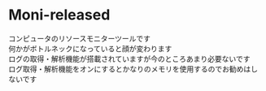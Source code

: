 # Moni-released
コンピュータのリソースモニターツールです<br>
何かがボトルネックになっていると顔が変わります<br>
ログの取得・解析機能が搭載されていますが今のところあまり必要ないです<br>
ログ取得・解析機能をオンにするとかなりのメモリを使用するのでお勧めはしないです
